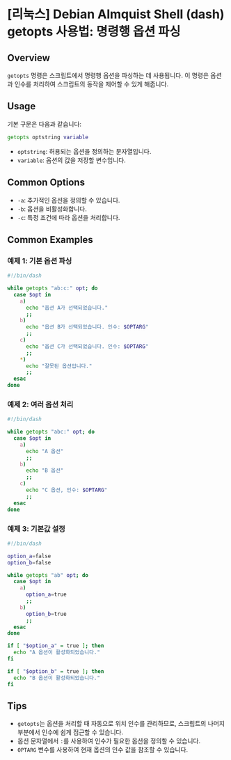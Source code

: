 # [리눅스] Debian Almquist Shell (dash) getopts 사용법: 명령행 옵션 파싱

## Overview
`getopts` 명령은 스크립트에서 명령행 옵션을 파싱하는 데 사용됩니다. 이 명령은 옵션과 인수를 처리하여 스크립트의 동작을 제어할 수 있게 해줍니다.

## Usage
기본 구문은 다음과 같습니다:

```sh
getopts optstring variable
```

- `optstring`: 허용되는 옵션을 정의하는 문자열입니다.
- `variable`: 옵션의 값을 저장할 변수입니다.

## Common Options
- `-a`: 추가적인 옵션을 정의할 수 있습니다.
- `-b`: 옵션을 비활성화합니다.
- `-c`: 특정 조건에 따라 옵션을 처리합니다.

## Common Examples

### 예제 1: 기본 옵션 파싱
```sh
#!/bin/dash

while getopts "ab:c:" opt; do
  case $opt in
    a)
      echo "옵션 A가 선택되었습니다."
      ;;
    b)
      echo "옵션 B가 선택되었습니다. 인수: $OPTARG"
      ;;
    c)
      echo "옵션 C가 선택되었습니다. 인수: $OPTARG"
      ;;
    *)
      echo "잘못된 옵션입니다."
      ;;
  esac
done
```

### 예제 2: 여러 옵션 처리
```sh
#!/bin/dash

while getopts "abc:" opt; do
  case $opt in
    a)
      echo "A 옵션"
      ;;
    b)
      echo "B 옵션"
      ;;
    c)
      echo "C 옵션, 인수: $OPTARG"
      ;;
  esac
done
```

### 예제 3: 기본값 설정
```sh
#!/bin/dash

option_a=false
option_b=false

while getopts "ab" opt; do
  case $opt in
    a)
      option_a=true
      ;;
    b)
      option_b=true
      ;;
  esac
done

if [ "$option_a" = true ]; then
  echo "A 옵션이 활성화되었습니다."
fi

if [ "$option_b" = true ]; then
  echo "B 옵션이 활성화되었습니다."
fi
```

## Tips
- `getopts`는 옵션을 처리할 때 자동으로 위치 인수를 관리하므로, 스크립트의 나머지 부분에서 인수에 쉽게 접근할 수 있습니다.
- 옵션 문자열에서 `:`를 사용하여 인수가 필요한 옵션을 정의할 수 있습니다.
- `OPTARG` 변수를 사용하여 현재 옵션의 인수 값을 참조할 수 있습니다.